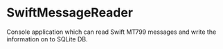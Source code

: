 # SwiftMessageReader
Console application which can read Swift MT799 messages and write the information on to SQLite DB.
